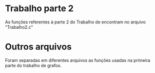 # Trabalho parte 2
As funções referentes à parte 2 do Trabalho de encontram no arquivo "Trabalho2.c"

# Outros arquivos
Foram separadas em diferentes arquivos as funções usadas na primeira parte do trabalho de grafos.
